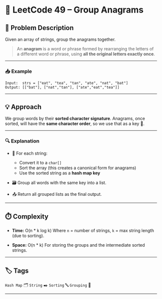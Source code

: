 
# 🔗 LeetCode 49 – Group Anagrams

## 📝 Problem Description

Given an array of strings, group the anagrams together.

> An **anagram** is a word or phrase formed by rearranging the letters of a different word or phrase, using **all the original letters exactly once**.

---

### 📥 Example

```text
Input:  strs = ["eat", "tea", "tan", "ate", "nat", "bat"]
Output: [["bat"], ["nat","tan"], ["ate","eat","tea"]]
```

---

## 💡 Approach

We group words by their **sorted character signature**.
Anagrams, once sorted, will have the **same character order**, so we use that as a key 🔑.

---

### 🔍 Explanation

* 🔄 For each string:

  * Convert it to a `char[]`
  * Sort the array (this creates a canonical form for anagrams)
  * Use the sorted string as a **hash map key**
* 🗃️ Group all words with the same key into a list.
* 📤 Return all grouped lists as the final output.

---

## ⏱️ Complexity

* **Time:** O(n \* k log k)
  Where `n` = number of strings, `k` = max string length (due to sorting).

* **Space:** O(n \* k)
  For storing the groups and the intermediate sorted strings.

---

## 🏷️ Tags

`Hash Map` 🗂️ 
`String` ✒️ 
`Sorting` 🔤 
`Grouping` 🧺

---
